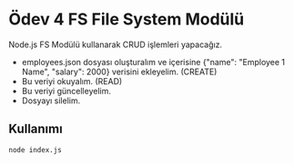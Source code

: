 # Ödev 4 FS File System Modülü

Node.js FS Modülü kullanarak CRUD işlemleri yapacağız.

- employees.json dosyası oluşturalım ve içerisine {"name": "Employee 1 Name", "salary": 2000} verisini ekleyelim. (CREATE)
- Bu veriyi okuyalım. (READ)
- Bu veriyi güncelleyelim.
- Dosyayı silelim.

## Kullanımı

```
node index.js
```